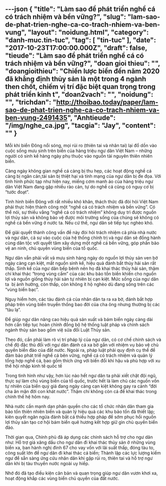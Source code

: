 ---json
{
    "title": "Làm sao để phát triển nghề cá có trách nhiệm và bền vững?",
    "slug": "lam-sao-de-phat-trien-nghe-ca-co-trach-nhiem-va-ben-vung",
    "layout": "noidung.html",
    "category": "danh-muc.tin-tuc",
    "tag": [
        "tin-tuc"
    ],
    "date": "2017-10-23T17:00:00.000Z",
    "draft": false,
    "tieude": "Làm sao để phát triển nghề cá có trách nhiệm và bền vững?",
    "doan gioi thieu": "",
    "doangioithieu": "Chiến lược biển đến năm 2020 đã khẳng định thủy sản là một trong 4 ngành then chốt, chiếm vị trí đặc biệt quan trọng trong phát triển kinh t",
    "doan2vach": "",
    "noidung": "",
    "trichdan": "http://thoibao.today/paper/lam-sao-de-phat-trien-nghe-ca-co-trach-nhiem-va-ben-vung-2491435",
    "Anhtieude": "/img/nghe_ca.jpg",
    "tacgia": "Jay",
    "__content__": ""
}
---
<p><span style="font-size:14px">Mỗi khi biển Đ&ocirc;ng nổi s&oacute;ng, mọi rủi ro (thi&ecirc;n tai v&agrave; nh&acirc;n tai) lại đổ dồn v&agrave;o cuộc sống mưu sinh tr&ecirc;n biển của h&agrave;ng triệu ngư d&acirc;n Việt Nam &ndash; những người c&oacute; sinh kế h&agrave;ng ng&agrave;y phụ thuộc v&agrave;o nguồn t&agrave;i nguy&ecirc;n thi&ecirc;n nhi&ecirc;n biển.</span></p>

<p><span style="font-size:14px">C&agrave;ng ng&agrave;y kh&ocirc;ng gian nghề c&aacute; c&agrave;ng bị thu hẹp, c&aacute;c hoạt động nghề c&aacute; c&agrave;ng bị ngăn cản,t&agrave;i sản bị thiệt hại v&agrave; t&iacute;nh mạng của ngư d&acirc;n bị đe đọa. Với t&igrave;nh h&igrave;nh phức tạp như hiện nay, miếng cơm manh &aacute;o của h&agrave;ng triệu ngư d&acirc;n Việt Nam đang gặp nhiều r&agrave;o cản, tự do nghề c&aacute; cũng c&oacute; nguy cơ bị &ldquo;tước đoạt&rdquo;.</span></p>

<p><span style="font-size:14px">T&igrave;nh h&igrave;nh biển Đ&ocirc;ng với rất nhiều kh&oacute; khăn, th&aacute;ch thức đ&atilde; đ&ograve;i hỏi Việt Nam phải thực hiện th&agrave;nh c&ocirc;ng một &ldquo;nghề c&aacute; c&oacute; tr&aacute;ch nhiệm v&agrave; bền vững&rdquo;. C&oacute; thể n&oacute;i, sự thiếu vằng &ldquo;nghề c&aacute; c&oacute; tr&aacute;ch nhiệm&rdquo; kh&ocirc;ng duy tr&igrave; được nguồn lợi thủy sản v&agrave; kh&ocirc;ng bảo vệ được m&ocirc;i trường sống của ch&uacute;ng sẽ kh&ocirc;ng c&oacute; nghề c&aacute; bền vững ở nước ta. Nếu cứ thế, ngư d&acirc;n sẽ tiếp tục ngh&egrave;o kh&oacute;.</span></p>

<p><span style="font-size:14px">Để giải quyết th&agrave;nh c&ocirc;ng vấn đề n&agrave;y đ&ograve;i hỏi tr&aacute;ch nhiệm cả ph&iacute;a nh&agrave; nước v&agrave; ngư d&acirc;n, cả sự v&agrave;o cuộc của hệ thống ch&iacute;nh trị v&agrave; ngư d&acirc;n sẽ đồng h&agrave;nh c&ugrave;ng d&acirc;n tộc với quyết t&acirc;m x&acirc;y dựng một nghề c&aacute; bền vững, g&oacute;p phần bảo vệ an ninh, chủ quyền v&ugrave;ng biển của tổ quốc.</span></p>

<p><span style="font-size:14px">Ngư d&acirc;n vẫn phải vất vả mưu sinh h&agrave;ng ng&agrave;y do nguồn lợi thủy sản ven bờ ng&agrave;y c&agrave;ng cạn kiệt, mất nguồn sinh kế, hiệu quả đ&aacute;nh bắt thủy hải sản rất thấp. Sinh kế của ngư d&acirc;n bếp b&ecirc;nh n&ecirc;n họ đ&atilde; khai th&aacute;c thủy hải sản, thậm ch&iacute; khai th&aacute;c &ldquo;trong v&ugrave;ng cấm&rdquo; của c&aacute;c khu bảo tồn biển khiến cho nguồn lợi v&agrave; nguồn giống thủy hải sản tự nhi&ecirc;n bị cạn kiệt. Mức sống của ngư d&acirc;n ta&nbsp; bị ảnh hưởng, c&ograve;n thấp, c&ograve;n kh&ocirc;ng &iacute;t hộ ngh&egrave;o d&ugrave; đang sống tr&ecirc;n c&aacute;c &ldquo;v&ugrave;ng biển bạc&rdquo;.</span></p>

<p><span style="font-size:14px">Nguy hiểm hơn, c&aacute;c t&agrave;u đ&aacute;nh c&aacute; của nh&acirc;n d&acirc;n ta ra xa bờ, đ&aacute;nh bắt hợp ph&aacute;p tr&ecirc;n v&ugrave;ng biển truyền thống bao đời của cha &ocirc;ng nhưng thường bị c&aacute;c &ldquo;t&agrave;u lạ&rdquo;.</span></p>

<p><span style="font-size:14px">Để gi&uacute;p ngư d&acirc;n n&acirc;ng cao hiệu quả sản xuất v&agrave; b&aacute;m biển ng&agrave;y c&agrave;ng d&agrave;i hơn cần tiếp tục ho&agrave;n chỉnh đồng bộ hệ thống luật ph&aacute;p v&agrave; ch&iacute;nh s&aacute;ch ng&agrave;nh thủy sản bao gồm việ sửa đổi Luật Thủy sản.</span></p>

<p><span style="font-size:14px">Theo đ&oacute;, cần phải l&agrave;m r&otilde; vị tr&iacute; ph&aacute;p l&yacute; của ngư d&acirc;n, c&oacute; cơ chế ch&iacute;nh s&aacute;ch v&agrave; chế độ đặc th&ugrave; đối với ngư d&acirc;n đ&aacute;nh c&aacute; xa bờ gắn với nhiệm vụ bảo vệ chủ quyền biển đảo của đất nước. Ngo&agrave;i ra, ph&aacute;p luật phải quy định cụ thể để đảm bảo ph&aacute;t triể nghề c&aacute; b&ecirc;n vững, nghề c&aacute; c&oacute; tr&aacute;ch nhiệm v&agrave; quản l&yacute; tổng hợp nghề c&aacute;, bao gồm th&iacute;ch ứng với biến đổi kh&iacute; hậu v&agrave; ph&ugrave; hợp với xu thế hội nhập kinh tế quốc tế</span></p>

<p><span style="font-size:14px">Trong t&igrave;nh h&igrave;nh như vậy, hơn l&uacute;c n&agrave;o hết ngư d&acirc;n ta phải xiết chặt đội ngũ, thực sự l&agrave;m chủ v&ugrave;ng biển của tổ quốc, trước hết l&agrave; l&agrave;m chủ c&aacute;c nguồn vốn tự nhi&ecirc;n của biển qu&yacute; gi&aacute; đang ng&agrave;y c&agrave;ng cạn kiệt kh&ocirc;ng gay ra cảnh &ldquo;đời cha ăn mặn đời con kh&aacute;t nước&rdquo;. Thậm ch&iacute; kh&ocirc;ng c&ograve;n c&aacute; để khai th&aacute;c trong ch&iacute;nh thế hệ h&ocirc;m nay.</span></p>

<p><span style="font-size:14px">Nh&agrave; nước cần mạnh dạn ph&acirc;n quyền cho c&aacute;c tổ chức nh&acirc;n d&acirc;n tham gia bảo tồn thi&ecirc;n nhi&ecirc;n biển v&agrave; quản l&yacute; hiệu quả c&aacute;c khu bảo tồn đ&atilde; thiết lập; ki&ecirc;n quyết ngăn ngừa đ&aacute;nh bắt c&aacute; thiếu hợp ph&aacute;p để sớm phục hồi nguồn lợi thủy sản tạo cơ hội b&aacute;m biển qu&ecirc; hương kết hợp giữ g&igrave;n chủ quyền biển đảo.</span></p>

<p><span style="font-size:14px">Thời gian qua, Ch&iacute;nh phủ đ&atilde; &aacute;p dụng c&aacute;c ch&iacute;nh s&aacute;ch hỗ trợ cho ngư d&acirc;n như: Hỗ trợ gi&aacute; xăng dầu cho ngư d&acirc;n đi khai th&aacute;c thủy sản ở những v&ugrave;ng biển xa, ban h&agrave;nh nghị đinh 67 cho vay vốn với l&atilde;i suất thấp, đ&oacute;ng t&agrave;u to, c&ocirc;ng suất lớn để ngư d&acirc;n đi khai th&aacute;c c&aacute; biển; Th&agrave;nh lập c&aacute;c lực lượng kiểm ngư để sẵn s&agrave;ng ứng cứu nh&acirc;n d&acirc;n khi gặp rủi ro, thi&ecirc;n tai v&agrave; hỗ trợ ngư d&acirc;n khi bị t&agrave;u thuyền nước ngo&agrave;i uy hiếp.</span></p>

<p><span style="font-size:14px">Nhớ đ&oacute; đ&atilde; tạo điều kiện căn bản v&agrave; quan trọng gi&uacute;p ngư d&acirc;n vươn khơi xa, hoạt động khắp c&aacute;c v&ugrave;ng biển chủ quyền của đất nước.</span></p>

